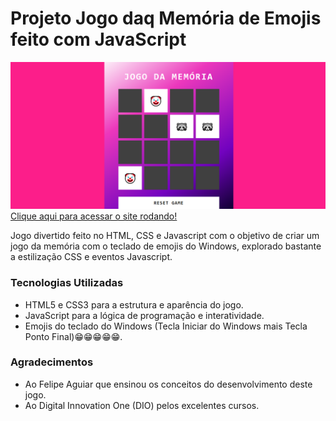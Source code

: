 # Projeto Jogo daq Memória de Emojis feito com JavaScript
![image](https://github.com/AndersonBHBR/jogo-da-memoria/blob/main/JogoDaMemoria.png)
[Clique aqui para acessar o site rodando!](https://andersonbhbr.github.io/jogo-da-memoria/)

Jogo divertido feito no HTML, CSS e Javascript com o objetivo de criar um jogo da memória com o teclado de emojis do Windows, explorado bastante a estilização CSS e eventos Javascript.

### Tecnologias Utilizadas

- HTML5 e CSS3 para a estrutura e aparência do jogo.
- JavaScript para a lógica de programação e interatividade.
- Emojis do teclado do Windows (Tecla Iniciar do Windows mais Tecla Ponto Final)😁😁😁😁😁.

### Agradecimentos
- Ao Felipe Aguiar que ensinou os conceitos do desenvolvimento deste jogo.
- Ao Digital Innovation One (DIO) pelos excelentes cursos.
